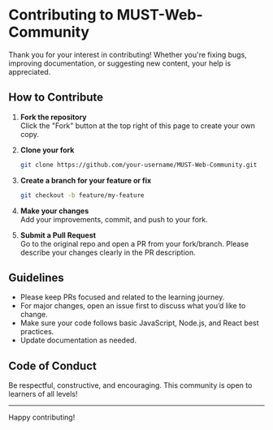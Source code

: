 # Contributing to MUST-Web-Community

Thank you for your interest in contributing! Whether you're fixing bugs, improving documentation, or suggesting new content, your help is appreciated.

## How to Contribute

1. **Fork the repository**  
   Click the "Fork" button at the top right of this page to create your own copy.

2. **Clone your fork**
    ```bash
    git clone https://github.com/your-username/MUST-Web-Community.git
    ```

3. **Create a branch for your feature or fix**
    ```bash
    git checkout -b feature/my-feature
    ```

4. **Make your changes**  
   Add your improvements, commit, and push to your fork.

5. **Submit a Pull Request**  
   Go to the original repo and open a PR from your fork/branch. Please describe your changes clearly in the PR description.

## Guidelines

- Please keep PRs focused and related to the learning journey.
- For major changes, open an issue first to discuss what you’d like to change.
- Make sure your code follows basic JavaScript, Node.js, and React best practices.
- Update documentation as needed.

## Code of Conduct

Be respectful, constructive, and encouraging. This community is open to learners of all levels!

---

Happy contributing!